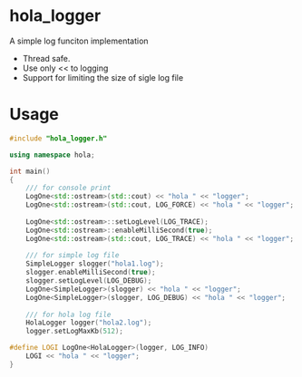 # hola_logger
A simple log funciton implementation
- Thread safe.
- Use only << to logging
- Support for limiting the size of sigle log file

# Usage
```c++
#include "hola_logger.h"

using namespace hola;

int main()
{
    /// for console print
    LogOne<std::ostream>(std::cout) << "hola " << "logger";
    LogOne<std::ostream>(std::cout, LOG_FORCE) << "hola " << "logger";
    
    LogOne<std::ostream>::setLogLevel(LOG_TRACE);
    LogOne<std::ostream>::enableMilliSecond(true);
    LogOne<std::ostream>(std::cout, LOG_TRACE) << "hola " << "logger";
    
    /// for simple log file
    SimpleLogger slogger("hola1.log");
    slogger.enableMilliSecond(true);
    slogger.setLogLevel(LOG_DEBUG);
    LogOne<SimpleLogger>(slogger) << "hola " << "logger";
    LogOne<SimpleLogger>(slogger, LOG_DEBUG) << "hola " << "logger";
    
    /// for hola log file
    HolaLogger logger("hola2.log");
    logger.setLogMaxKb(512);

#define LOGI LogOne<HolaLogger>(logger, LOG_INFO)
    LOGI << "hola " << "logger";
}
```
